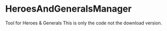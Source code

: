 # HeroesAndGeneralsManager
Tool for Heroes &amp; Generals
This is only the code not the download version.
